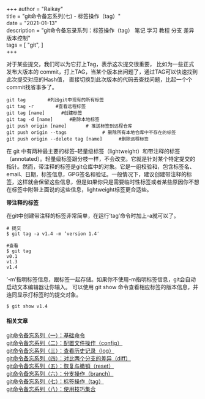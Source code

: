 +++
author = "Raikay"  
title = "git命令备忘系列(七) - 标签操作（tag）"  
date = "2021-01-13"  
description = "git命令备忘录系列：标签操作（tag） 笔记 学习 教程 分支 差异 版本控制"  
tags = [
    "git",
]  
+++

对于某些提交，我们可以为它打上Tag，表示这次提交很重要， 比如为一些正式发布大版本的 commit，打上TAG，当某个版本出问题了，通过TAG可以快速找到此次提交对应的Hash值， 直接切换到此次版本的代码去查找问题，比起一个个commit找省事多了。

```
git tag        #列出git中现有的所有标签
git tag -r        #查看远程标签
git tag [name]      #创建标签
git tag -d [name]      #删除本地标签
git push origin [name]       # 推送标签到远程仓库
git push origin --tags             # 删除所有本地仓库中不存在的标签
git push origin --delete tag [name]      #删除远程标签
```

在 git 中有两种最主要的标签–轻量级标签（lightweight）和带注释的标签（annotated）。轻量级标签跟分枝一样，不会改变。它就是针对某个特定提交的指针。然而，带注释的标签是git仓库中的对象。它是一组校验和，包含标签名、email、日期，标签信息，GPG签名和验证。一般情况下，建议创建带注释的标签，这样就会保留这些信息，但是如果你只是需要临时性标签或者某些原因你不想在标签中附带上面说的这些信息，lightweight标签更合适些。

**带注释的标签**

在git中创建带注释的标签非常简单，在运行’tag’命令时加上-a就可以了。

```
# 提交
$ git tag -a v1.4 -m ‘version 1.4′

#查看
$ git tag
v0.1
v1.3
v1.4
```

‘-m’指明标签信息，跟标签一起存储。如果你不使用-m指明标签信息，git会自动启动文本编辑器让你输入。
可以使用 git show 命令查看相应标签的版本信息，并连同显示打标签时的提交对象。

```
$ git show v1.4
```

#### 相关文章
[git命令备忘系列（一）：基础命令](https://blog.raikay.com/post/2018/git-basic/)  
[git命令备忘系列（二）：配置文件操作（config）](https://blog.raikay.com/post/2018/git-config/)  
[git命令备忘系列（三）：查看历史记录（log）](https://blog.raikay.com/post/2018/git-log/)  
[git命令备忘系列（四）：对比两个分支的差异（diff）](https://blog.raikay.com/post/2018/git-diff/)  
[git命令备忘系列（五）：恢复与撤销（reset）](https://blog.raikay.com/post/2018/git-reset/)  
[git命令备忘系列（六）：分支操作（branch）](https://blog.raikay.com/post/2018/git-branch/)  
[git命令备忘系列（七）：标签操作（tag）](https://blog.raikay.com/post/2018/git-tag/)  
[git命令备忘系列（八）：使用技巧集合](https://blog.raikay.com/post/2018/git-other/)  